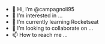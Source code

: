 - 👋 Hi, I’m @campagnoli95
- 👀 I’m interested in ...
- 🌱 I’m currently learning  Rocketseat
- 💞️ I’m looking to collaborate on ...
- 📫 How to reach me ...

<!---
campagnoli95/campagnoli95 is a ✨ special ✨ repository because its `README.md` (this file) appears on your GitHub profile.
You can click the Preview link to take a look at your changes.
--->
